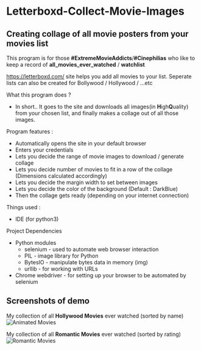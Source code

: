 # Letterboxd-Collect-Movie-Images
## Creating collage of all movie posters from your movies list

This program is for those **#ExtremeMovieAddicts**/**#Cinephilias** who like to keep a record of **all_movies_ever_watched** / **watchlist**

https://letterboxd.com/ site helps you add all movies to your list.
Seperate lists can also be created for Bollywood / Hollywood / ...etc

What this program does ?
- In short.. It goes to the site and downloads all images(in **H**igh**Q**uality) from your chosen list, and finally makes a collage out of all those images.

Program features :
- Automatically opens the site in your default browser
- Enters your credentials
- Lets you decide the range of movie images to download / generate collage
- Lets you decide number of movies to fit in a row of the collage (Dimensions calculated accordingly)
- Lets you decide the margin width to set between images
- Lets you decide the color of the background (Default : DarkBlue)
- Then the collage gets ready (depending on your internet connection)

Things used :
- IDE (for python3)

Project Dependencies
- Python modules
  - selenium  - used to automate web browser interaction
  - PIL       - image library for Python
  - BytesIO   - manipulate bytes data in memory (img)
  - urllib    - for working with URLs
- Chrome webdriver - for setting up your browser to be automated by selenium

## Screenshots of demo
My collection of all **Hollywood Movies** ever watched (sorted by name)
![Animated Movies](https://user-images.githubusercontent.com/67866166/147610642-d54e9e27-d120-47ef-adc0-b6d1e943c227.jpg)

My collection of all **Romantic Movies** ever watched (sorted by rating)
![Romantic Movies](https://user-images.githubusercontent.com/67866166/147611499-883b4443-c254-4862-90e6-5bbc05dc2eb0.jpg)
